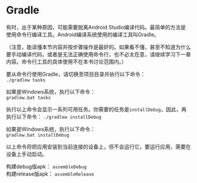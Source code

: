 # Gradle

有时，出于某种原因，可能需要脱离Android Studio编译代码。最简单的方法是使用命令行编译工具。Android编译系统使用的编译工具叫Gradle。

（注意，能读懂本节内容并按步骤操作是最好的。如果看不懂，甚至不知道为什么要手动编译代码，或者是无法正确使用命令行，也不必太在意，请继续学习下一章内容。命令行工具的具体使用不在本书讨论范围内。）

要从命令行使用Gradle，请切换至项目目录并执行以下命令：  
`./gradlew tasks`

如果是Windows系统，执行以下命令：  
`gradlew.bat tasks`

执行以上命令会显示一系列可用任务。你需要的任务是`installDebug`，因此，再执行以下命令：
`./gradlew installDebug`

如果是Windows系统，执行以下命令：  
`gradlew.bat installDebug`  

以上命令将把应用安装到当前连接的设备上，但不会运行它。要运行应用，需要在设备上手动启动。

构建debug版apk： `assembleDebug`  
构建release版apk： `assembleRelease`
